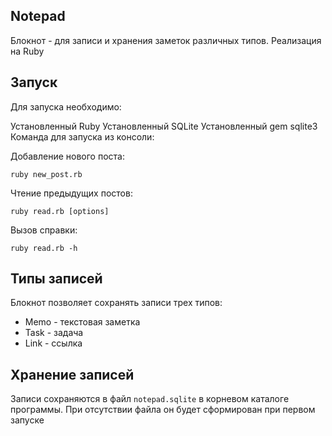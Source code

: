 ## Notepad
Блокнот  - для записи и хранения заметок различных типов. Реализация на Ruby

## Запуск
Для запуска необходимо:

Установленный Ruby
Установленный SQLite
Установленный gem sqlite3
Команда для запуска из консоли:

Добавление нового поста:
```
ruby new_post.rb
```
Чтение предыдущих постов:
```
ruby read.rb [options]
```
Вызов справки:
```
ruby read.rb -h
```
## Типы записей
Блокнот позволяет сохранять записи трех типов:

* Memo - текстовая заметка
* Task - задача
* Link - ссылка
## Хранение записей
Записи сохраняются в файл ```notepad.sqlite``` в корневом каталоге программы. При отсутствии файла он будет сформирован при первом запуске
